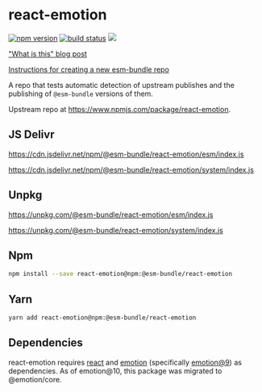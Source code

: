 # react-emotion

[![npm version](https://img.shields.io/npm/v/@esm-bundle/react-emotion.svg?style=flat)](https://www.npmjs.com/package/@esm-bundle/react-emotion) [![build status](https://travis-ci.com/esm-bundle/react-emotion.svg?branch=master)](https://travis-ci.com/esm-bundle/react-emotion) [![](https://data.jsdelivr.com/v1/package/npm/@esm-bundle/react-emotion/badge)](https://www.jsdelivr.com/package/npm/@esm-bundle/react-emotion)

["What is this" blog post](https://medium.com/@joeldenning/an-esm-bundle-for-any-npm-package-5f850db0e04d)

[Instructions for creating a new esm-bundle repo](https://github.com/esm-bundle/new-repo-instructions)

A repo that tests automatic detection of upstream publishes and the publishing of `@esm-bundle` versions of them.

Upstream repo at https://www.npmjs.com/package/react-emotion.

## JS Delivr

https://cdn.jsdelivr.net/npm/@esm-bundle/react-emotion/esm/index.js

https://cdn.jsdelivr.net/npm/@esm-bundle/react-emotion/system/index.js

## Unpkg

https://unpkg.com/@esm-bundle/react-emotion/esm/index.js

https://unpkg.com/@esm-bundle/react-emotion/system/index.js

## Npm

```sh
npm install --save react-emotion@npm:@esm-bundle/react-emotion
```

## Yarn

```sh
yarn add react-emotion@npm:@esm-bundle/react-emotion
```

## Dependencies

react-emotion requires [react](https://github.com/esm-bundle/react) and [emotion](https://github.com/esm-bundle/emotion) (specifically [emotion@9](https://cdn.jsdelivr.net/npm/@esm-bundle/emotion@9.2.12/esm/emotion.min.js)) as dependencies. As of emotion@10, this package was migrated to @emotion/core.
